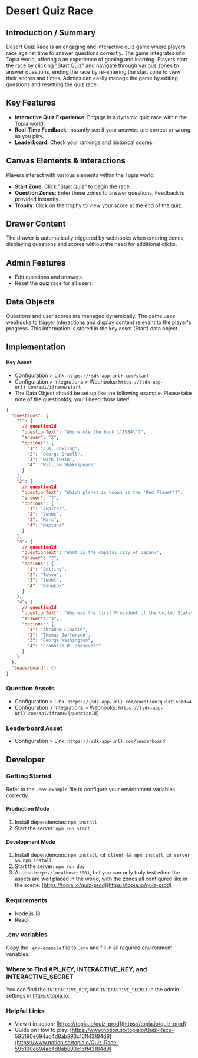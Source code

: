 # Desert Quiz Race

## Introduction / Summary

Desert Quiz Race is an engaging and interactive quiz game where players race against time to answer questions correctly. The game integrates into Topia world, offering a an experience of gaming and learning. Players start the race by clicking "Start Quiz" and navigate through various zones to answer questions, ending the race by re-entering the start zone to view their scores and times. Admins can easily manage the game by editing questions and resetting the quiz race.

## Key Features

- **Interactive Quiz Experience**: Engage in a dynamic quiz race within the Topia world.
- **Real-Time Feedback**: Instantly see if your answers are correct or wrong as you play.
- **Leaderboard**: Check your rankings and historical scores.

## Canvas Elements & Interactions

Players interact with various elements within the Topia world:

- **Start Zone**: Click "Start Quiz" to begin the race.
- **Question Zones**: Enter these zones to answer questions. Feedback is provided instantly.
- **Trophy**: Click on the trophy to view your score at the end of the quiz.

## Drawer Content

The drawer is automatically triggered by webhooks when entering zones, displaying questions and scores without the need for additional clicks.

## Admin Features

- Edit questions and answers.
- Reset the quiz race for all users.

## Data Objects

Questions and user scores are managed dynamically. The game uses webhooks to trigger interactions and display content relevant to the player's progress. This information is stored in the key asset (Start) data object.

## Implementation

#### Key Asset

- Configuration > Link: `https://{sdk-app-url}.com/start`
- Configuration > Integrations > Webhooks: `https://{sdk-app-url}.com/api/iframe/start`
- The Data Object should be set up like the following example. Please take note of the questionIds, you'll need those later!

```json
{
  "questions": {
    "1": {
      // questionId
      "questionText": "Who wrote the book \"1984\"?",
      "answer": "2",
      "options": {
        "1": "J.K. Rowling",
        "2": "George Orwell",
        "3": "Mark Twain",
        "4": "William Shakespeare"
      }
    },
    "2": {
      // questionId
      "questionText": "Which planet is known as the 'Red Planet'?",
      "answer": "3",
      "options": {
        "1": "Jupiter",
        "2": "Venus",
        "3": "Mars",
        "4": "Neptune"
      }
    },
    "3": {
      // questionId
      "questionText": "What is the capital city of Japan?",
      "answer": "2",
      "options": {
        "1": "Beijing",
        "2": "Tokyo",
        "3": "Seoul",
        "4": "Bangkok"
      }
    },
    "4": {
      // questionId
      "questionText": "Who was the first President of the United States?",
      "answer": "3",
      "options": {
        "1": "Abraham Lincoln",
        "2": "Thomas Jefferson",
        "3": "George Washington",
        "4": "Franklin D. Roosevelt"
      }
    }
  },
  "leaderboard": {}
}
```

### Question Assets

- Configuration > Link: `https://{sdk-app-url}.com/question?questionId=4`
- Configuration > Integrations > Webhooks: `https://{sdk-app-url}.com/api/iframe/{questionId}`

### Leaderboard Asset

- Configuration > Link: `https://{sdk-app-url}.com/leaderboard`

## Developer

### Getting Started

Refer to the `.env-example` file to configure your environment variables correctly.

#### Production Mode

1. Install dependencies: `npm install`
2. Start the server: `npm run start`

#### Development Mode

1. Install dependencies: `npm install`, `cd client && npm install`, `cd server && npm install`
2. Start the server: `npm run dev`
3. Access `http://localhost:3001`, but you can only truly test when the assets are well placed in the world, with the zones all configured like in the scene: [https://topia.io/quiz-prod](https://topia.io/quiz-prod)

### Requirements

- Node.js 18
- React

### .env variables

Copy the `.env-example` file to `.env` and fill in all required environment variables.

### Where to Find API_KEY, INTERACTIVE_KEY, and INTERACTIVE_SECRET

You can find the `INTERACTIVE_KEY`, and `INTERACTIVE_SECRET` in the admin settings in https://topia.io.

### Helpful Links

- View it in action: [https://topia.io/quiz-prod](https://topia.io/quiz-prod)
- Guide on How to play: [https://www.notion.so/topiaio/Quiz-Race-595190e694ac4d8ab893c16ff43184d9](https://www.notion.so/topiaio/Quiz-Race-595190e694ac4d8ab893c16ff43184d9)
